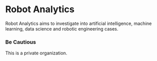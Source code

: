 # Robot Analytics

Robot Analytics aims to investigate into artificial intelligence, machine learning, data science and robotic engineering cases.

### Be Cautious

This is a private organization.